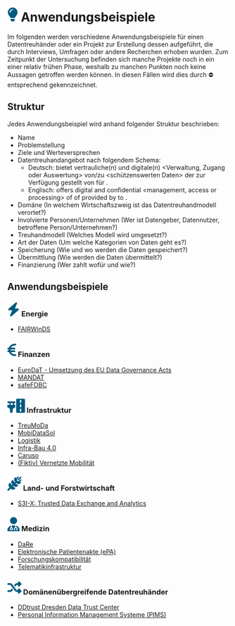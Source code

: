 # ![](../../assets/images/bulb.svg) Anwendungsbeispiele
Im folgenden werden verschiedene Anwendungsbeispiele für einen Datentreuhänder oder ein Projekt zur Erstellung dessen aufgeführt, die durch Interviews, Umfragen oder andere Recherchen erhoben wurden.
Zum Zeitpunkt der Untersuchung befinden sich manche Projekte noch in ein einer relativ frühen Phase, weshalb zu manchen Punkten noch keine Aussagen getroffen werden können. In diesen Fällen wird dies durch  :no_entry:  entsprechend gekennzeichnet.


## Struktur

Jedes Anwendungsbeispiel wird anhand folgender Struktur beschrieben:

-   Name
-   Problemstellung
-   Ziele und Werteversprechen
-   Datentreuhandangebot nach folgendem Schema:
    -   Deutsch: <Name des DTH-Dienstes> bietet vertrauliche(n) und digitale(n) <Verwaltung, Zugang oder Auswertung> von/zu <schützenswerten Daten> der <Betroffenen Personen oder Unternehmen> zur Verfügung gestellt von <Datengeber> für <Datennutzer>.
    -   Englisch: <Data Trustee Service> offers digital and confidential <management, access or processing> of <protectable data> of <data subject or companies> provided by <data holders> to <data users>.
-   Domäne (In welchem Wirtschaftszweig ist das Datentreuhandmodell verortet?)
-   Involvierte Personen/Unternehmen (Wer ist Datengeber, Datennutzer, betroffene Person/Unternehmen?)
-   Treuhandmodell (Welches Modell wird umgesetzt?)
-   Art der Daten (Um welche Kategorien von Daten geht es?)
-   Speicherung (Wie und wo werden die Daten gespeichert?)
-   Übermittlung (Wie werden die Daten übermittelt?)
-   Finanzierung (Wer zahlt wofür und wie?)

## Anwendungsbeispiele

### ![](../../assets/images/bolt.svg) Energie
- [FAIRWinDS](Energie/FAIRWinDS/)

### ![](../../assets/images/euro-sign.svg) Finanzen
- [EuroDaT - Umsetzung des EU Data Governance Acts](<Finanzen/EuroDaT - Umsetzung des EU Data Governance Acts>)
- [MANDAT](Finanzen/MANDAT/)
- [safeFDBC](<Finanzen/safeFDBC - KI-getriebene Datentreuhänder im Finanzsektor>)

### ![](../../assets/images/road-bridge.svg) Infrastruktur
- [TreuMoDa](Infrastruktur/TreuMoDa)
- [MobiDataSol](Infrastruktur/MobiDataSol)
- [Logistik](Infrastruktur/Logistik)
- [Infra-Bau 4.0](<Infrastruktur/Infra-Bau 4.0>)
- [Caruso](Infrastruktur/Caruso)
- [(Fiktiv) Vernetzte Mobilität](<Infrastruktur/(Fiktiv) Vernetzte Mobilität>)

### ![](../../assets/images/wheat-awn.svg) Land- und Forstwirtschaft

- [S3I-X: Trusted Data Exchange and Analytics](<Land- und Forstwirtschaft/S3I-X Trusted Data Exchange and Analytics>)

### ![](../../assets/images/user-doctor.svg) Medizin

- [DaRe](DaRe)
- [Elektronische Patientenakte (ePA)](<Medizin/Elektronische Patientenakte (ePA)>)
- [Forschungskompatibilität](Medizin/Forschungskompatibilit%C3%A4t)
- [Telematikinfrastruktur](Medizin/Telematikinfrastruktur)

### ![](../../assets/images/shuffle.svg) Domänenübergreifende Datentreuhänder
- [DDtrust Dresden Data Trust Center](<Domänenübergreifend/DDtrust Dresden Data Trust Center/>)
- [Personal Information Management Systeme (PIMS)](<Domänenübergreifend/Personal Information Management Systeme (PIMS)>)